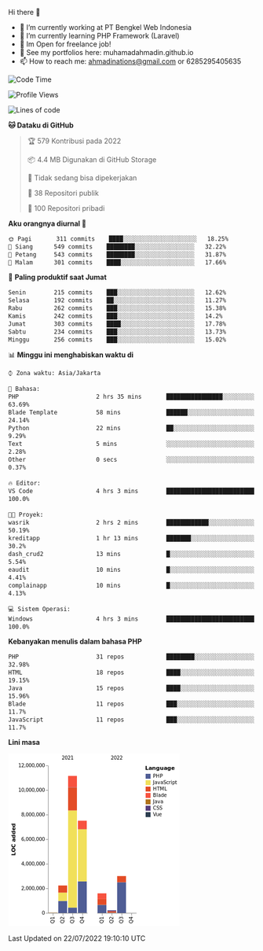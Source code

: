 Hi there 👋

- 🔭 I’m currently working at PT Bengkel Web Indonesia
- 🌱 I’m currently learning PHP Framework (Laravel)
- 📂 Im Open for freelance job!
- 🧷 See my portfolios here: muhamadahmadin.github.io
- 📫 How to reach me: ahmadinations@gmail.com or 6285295405635


<!--START_SECTION:waka-->
![Code Time](http://img.shields.io/badge/Code%20Time-0%20secs-blue)

![Profile Views](http://img.shields.io/badge/Profil%20dilihat-0-blue)

![Lines of code](https://img.shields.io/badge/Sejak%20Hello%20World%20aku%20telah%20menulis-26%20Million%20baris%20kode-blue)

**🐱 Dataku di GitHub** 

> 🏆 579 Kontribusi pada 2022
 > 
> 📦 4.4 MB Digunakan di GitHub Storage 
 > 
> 🚫 Tidak sedang bisa dipekerjakan
 > 
> 📜 38 Repositori publik 
 > 
> 🔑 100 Repositori pribadi  
 > 
**Aku orangnya diurnal 🐤** 

```text
🌞 Pagi       311 commits    ████░░░░░░░░░░░░░░░░░░░░░   18.25% 
🌆 Siang      549 commits    ████████░░░░░░░░░░░░░░░░░   32.22% 
🌃 Petang     543 commits    ████████░░░░░░░░░░░░░░░░░   31.87% 
🌙 Malam      301 commits    ████░░░░░░░░░░░░░░░░░░░░░   17.66%

```
📅 **Paling produktif saat Jumat** 

```text
Senin        215 commits    ███░░░░░░░░░░░░░░░░░░░░░░   12.62% 
Selasa       192 commits    ██░░░░░░░░░░░░░░░░░░░░░░░   11.27% 
Rabu         262 commits    ███░░░░░░░░░░░░░░░░░░░░░░   15.38% 
Kamis        242 commits    ███░░░░░░░░░░░░░░░░░░░░░░   14.2% 
Jumat        303 commits    ████░░░░░░░░░░░░░░░░░░░░░   17.78% 
Sabtu        234 commits    ███░░░░░░░░░░░░░░░░░░░░░░   13.73% 
Minggu       256 commits    ███░░░░░░░░░░░░░░░░░░░░░░   15.02%

```


📊 **Minggu ini menghabiskan waktu di** 

```text
⌚︎ Zona waktu: Asia/Jakarta

💬 Bahasa: 
PHP                      2 hrs 35 mins       ████████████████░░░░░░░░░   63.69% 
Blade Template           58 mins             ██████░░░░░░░░░░░░░░░░░░░   24.14% 
Python                   22 mins             ██░░░░░░░░░░░░░░░░░░░░░░░   9.29% 
Text                     5 mins              ░░░░░░░░░░░░░░░░░░░░░░░░░   2.28% 
Other                    0 secs              ░░░░░░░░░░░░░░░░░░░░░░░░░   0.37%

🔥 Editor: 
VS Code                  4 hrs 3 mins        █████████████████████████   100.0%

🐱‍💻 Proyek: 
wasrik                   2 hrs 2 mins        ████████████░░░░░░░░░░░░░   50.19% 
kreditapp                1 hr 13 mins        ███████░░░░░░░░░░░░░░░░░░   30.2% 
dash_crud2               13 mins             █░░░░░░░░░░░░░░░░░░░░░░░░   5.54% 
eaudit                   10 mins             █░░░░░░░░░░░░░░░░░░░░░░░░   4.41% 
complainapp              10 mins             █░░░░░░░░░░░░░░░░░░░░░░░░   4.13%

💻 Sistem Operasi: 
Windows                  4 hrs 3 mins        █████████████████████████   100.0%

```

**Kebanyakan menulis dalam bahasa PHP** 

```text
PHP                      31 repos            ████████░░░░░░░░░░░░░░░░░   32.98% 
HTML                     18 repos            ████░░░░░░░░░░░░░░░░░░░░░   19.15% 
Java                     15 repos            ████░░░░░░░░░░░░░░░░░░░░░   15.96% 
Blade                    11 repos            ███░░░░░░░░░░░░░░░░░░░░░░   11.7% 
JavaScript               11 repos            ███░░░░░░░░░░░░░░░░░░░░░░   11.7%

```


**Lini masa**

![Chart not found](https://raw.githubusercontent.com/MuhamadAhmadin/MuhamadAhmadin/master/charts/bar_graph.png) 


 Last Updated on 22/07/2022 19:10:10 UTC
<!--END_SECTION:waka-->
